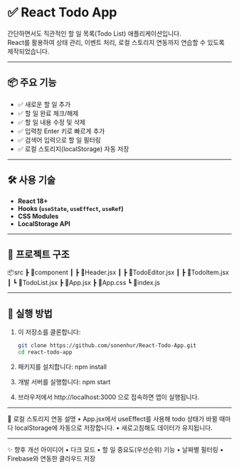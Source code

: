 # ✅ React Todo App

간단하면서도 직관적인 할 일 목록(Todo List) 애플리케이션입니다.  
React를 활용하여 상태 관리, 이벤트 처리, 로컬 스토리지 연동까지 연습할 수 있도록 제작되었습니다.

---

## 📦 주요 기능

- ✅ 새로운 할 일 추가
- ✅ 할 일 완료 체크/해제
- ✅ 할 일 내용 수정 및 삭제
- ✅ 입력창 Enter 키로 빠르게 추가
- ✅ 검색어 입력으로 할 일 필터링
- ✅ 로컬 스토리지(localStorage) 자동 저장

---

## 🛠️ 사용 기술

- **React 18+**
- **Hooks (`useState`, `useEffect`, `useRef`)**
- **CSS Modules**
- **LocalStorage API**

---

## 📁 프로젝트 구조

📦src
┣ 📂component
┃ ┣ 📄Header.jsx
┃ ┣ 📄TodoEditor.jsx
┃ ┣ 📄TodoItem.jsx
┃ ┗ 📄TodoList.jsx
┣ 📄App.jsx
┣ 📄App.css
┗ 📄index.js

---

## 🚀 실행 방법

1. 이 저장소를 클론합니다:

   ```bash
   git clone https://github.com/sonenhur/React-Todo-App.git
   cd react-todo-app

2.	패키지를 설치합니다:
    npm install

3.	개발 서버를 실행합니다:
    npm start

4.	브라우저에서 http://localhost:3000 으로 접속하면 앱이 실행됩니다.

---

📌 로컬 스토리지 연동 설명
	•	App.jsx에서 useEffect를 사용해 todo 상태가 바뀔 때마다 localStorage에 자동으로 저장합니다.
	•	새로고침해도 데이터가 유지됩니다.

---

✨ 향후 개선 아이디어
	•	다크 모드
	•	할 일 중요도(우선순위) 기능
	•	날짜별 필터링
	•	Firebase와 연동한 클라우드 저장
